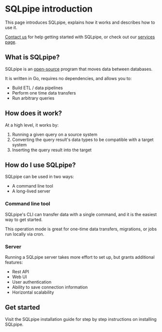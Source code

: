 # SQLpipe introduction

This page introduces SQLpipe, explains how it works and describes how to use it.

[Contact us](https://sqlpipe.com/contact) for help getting started with SQLpipe, or check out our [services page](https://sqlpipe.com/services).

## What is SQLpipe?

SQLpipe is an [open-source](https://github.com/sqlpipe/sqlpipe) program that moves data between databases.

It is written in Go, requires no dependencies, and allows you to:

* Build ETL / data pipelines
* Perform one time data transfers
* Run arbitrary queries

## How does it work?

At a high level, it works by:

1. Running a given query on a source system
2. Converting the query result's data types to be compatible with a target system
3. Inserting the query result into the target

## How do I use SQLpipe?

SQLpipe can be used in two ways:

* A command line tool
* A long-lived server

### Command line tool

SQLpipe's CLI can transfer data with a single command, and it is the easiest way to get started.

This operation mode is great for one-time data transfers, migrations, or jobs run locally via cron.

### Server

Running a SQLpipe server takes more effort to set up, but grants additional features:

* Rest API
* Web UI
* User authentication
* Ability to save connection information
* Horizontal scalability

## Get started

Visit the SQLpipe installation guide for step by step instructions on installing SQLpipe.
